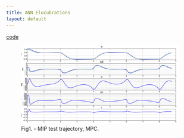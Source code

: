 ```yaml
---
title: ANN Elucubrations
layout: default
---
```

<script src="https://cdn.mathjax.org/mathjax/latest/MathJax.js?config=TeX-AMS-MML_HTMLorMML" type="text/javascript"></script>


[code](https://github.com/poine/ann_elucubrations/blob/master/src/mpc__mip_simple__1.py)

<figure>
  <img src="plots/mpc__mip_simple_test1.png" alt="MIP test trajectory, MPC">
  <figcaption>Fig1. - MIP test trajectory, MPC.</figcaption>
</figure>
